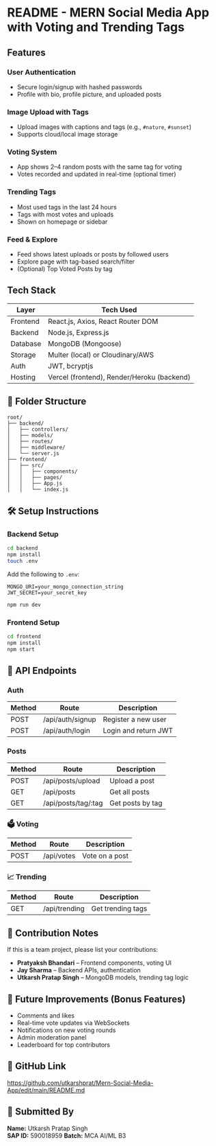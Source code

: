 
# README - MERN Social Media App with Voting and Trending Tags

## Features

### User Authentication
- Secure login/signup with hashed passwords
- Profile with bio, profile picture, and uploaded posts

### Image Upload with Tags
- Upload images with captions and tags (e.g., `#nature`, `#sunset`)
- Supports cloud/local image storage

### Voting System
- App shows 2–4 random posts with the same tag for voting
- Votes recorded and updated in real-time (optional timer)

### Trending Tags
- Most used tags in the last 24 hours
- Tags with most votes and uploads
- Shown on homepage or sidebar

### Feed & Explore
- Feed shows latest uploads or posts by followed users
- Explore page with tag-based search/filter
- (Optional) Top Voted Posts by tag

## Tech Stack

| Layer     | Tech Used                                 |
|----------|---------------------------------------------|
| Frontend | React.js, Axios, React Router DOM           |
| Backend  | Node.js, Express.js                         |
| Database | MongoDB (Mongoose)                          |
| Storage  | Multer (local) or Cloudinary/AWS            |
| Auth     | JWT, bcryptjs                               |
| Hosting  | Vercel (frontend), Render/Heroku (backend)  |

## 📁 Folder Structure

```
root/
├── backend/
│   ├── controllers/
│   ├── models/
│   ├── routes/
│   ├── middleware/
│   └── server.js
├── frontend/
│   ├── src/
│   │   ├── components/
│   │   ├── pages/
│   │   ├── App.js
│   │   └── index.js
```

## 🛠️ Setup Instructions

### Backend Setup
```bash
cd backend
npm install
touch .env
```
Add the following to `.env`:
```env
MONGO_URI=your_mongo_connection_string
JWT_SECRET=your_secret_key
```
```bash
npm run dev
```

### Frontend Setup
```bash
cd frontend
npm install
npm start
```

## 📡 API Endpoints

### Auth
| Method | Route           | Description         |
|--------|------------------|---------------------|
| POST   | /api/auth/signup | Register a new user |
| POST   | /api/auth/login  | Login and return JWT|

### Posts
| Method | Route                | Description          |
|--------|----------------------|----------------------|
| POST   | /api/posts/upload    | Upload a post        |
| GET    | /api/posts           | Get all posts        |
| GET    | /api/posts/tag/:tag  | Get posts by tag     |

### 🗳️ Voting
| Method | Route     | Description    |
|--------|-----------|----------------|
| POST   | /api/votes| Vote on a post |

### 📈 Trending
| Method | Route          | Description        |
|--------|----------------|--------------------|
| GET    | /api/trending  | Get trending tags  |

## 🙌 Contribution Notes

If this is a team project, please list your contributions:
- **Pratyaksh Bhandari** – Frontend components, voting UI
- **Jay Sharma** – Backend APIs, authentication
- **Utkarsh Pratap Singh** – MongoDB models, trending tag logic

## 🚀 Future Improvements (Bonus Features)
- Comments and likes
- Real-time vote updates via WebSockets
- Notifications on new voting rounds
- Admin moderation panel
- Leaderboard for top contributors

## 🔗 GitHub Link

https://github.com/utkarshprat/Mern-Social-Media-App/edit/main/README.md
## 👤 Submitted By

**Name:** Utkarsh Pratap Singh   
**SAP ID:** 590018959
**Batch:** MCA AI/ML B3
